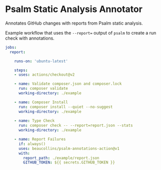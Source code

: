 # Psalm Static Analysis Annotator

Annotates GitHub changes with reports from Psalm static analysis.

Example workflow that uses the `--report=` output of `psalm` to create a run check with annotations.

```yml
jobs:
  report:

    runs-on: 'ubuntu-latest'

    steps:
    - uses: actions/checkout@v2

    - name: Validate composer.json and composer.lock
      run: composer validate
      working-directory: ./example

    - name: Composer Install
      run: composer install --quiet --no-suggest
      working-directory: ./example
    
    - name: Type Check
      run: composer check -- --report=report.json --stats
      working-directory: ./example

    - name: Report Failures
      if: always()
      uses: beaucollins/psalm-annotations-action@v1
      with:
        report_path: ./example/report.json
        GITHUB_TOKEN: ${{ secrets.GITHUB_TOKEN }}

```
